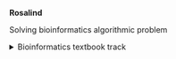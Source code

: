 **Rosalind**

Solving bioinformatics algorithmic problem
 
<details>
<summary> Bioinformatics textbook track </summary>
 
 
<details>
<summary> Chapter 01 </summary>
 
|BA_Chapter_01|Description|Code|
|------|---|---|
|BA01A|Sequence에서 특정 kmer의 포함 count|[[Code](https://github.com/prosium/rosalind/blob/main/BA01/BA01A.py)]|
|BA01B|Sequence에서 특정 길이를 가진 가장 frequent한 sequence 찾기|[[Code](https://github.com/prosium/rosalind/blob/main/BA01/BA01B.py)]|
|BA01C|Sequence에서 reverse complement sequence 찾기|[[Code](https://github.com/prosium/rosalind/blob/main/BA01/BA01C.py)]|
|BA01D|Sequence에서 특정 kmer의 포함 count|[[Code](https://github.com/prosium/rosalind/blob/main/BA01/BA01D.py)]|
|BA01E|Sequence에서 특정한 길이 내에 특정 길이의 sequence가 특정번 반복되는 sequence 찾기|[[Code](https://github.com/prosium/rosalind/blob/main/BA01/BA01E.py)]|
|BA01F|Sequence에서 C가 나오면 -1, G가 나오면 +1 하여 score 구하기|[[Code](https://github.com/prosium/rosalind/blob/main/BA01/BA01F.py)]|
|BA01G|**Hamming distance**|[[Code](https://github.com/prosium/rosalind/blob/main/BA01/BA01G.py)]|
|BA01H|Sequence에서 특정 sequence와 hamming distance 만큼 떨어진 sequence의 position 찾기|[[Code](https://github.com/prosium/rosalind/blob/main/BA01/BA01H.py)]|
|BA01I|Sequence에서 mismatch가 특정 수 보다 적으면서 가장 많은 빈도로 존재하는 sequence 찾기|[[Code](https://github.com/prosium/rosalind/blob/main/BA01/BA01I.py)]|
|BA01J|Sequence와 RC sequence 사이에서 mismatch가 특정 수 보다 적으면서 가장 많은 빈도로 존재하는 sequence 찾기|[[Code](https://github.com/prosium/rosalind/blob/main/BA01/BA01J.py)]|
|BA01K|모든 가능한 kmer 경우의 수에 대해 Sequence에서 존재하는 count|[[Code](https://github.com/prosium/rosalind/blob/main/BA01/BA01K.py)]|
|BA01L|Sequence를 4진수로|[[Code](https://github.com/prosium/rosalind/blob/main/BA01/BA01L.py)]|
|BA01M|4진수를 특정 길이의 sequence로|[[Code](https://github.com/prosium/rosalind/blob/main/BA01/BA01M.py)]|
|BA01N|주어진 Sequence에서 특정 수 만큼 hamming distance만큼 차이나는 sequence 모두 찾기|[[Code](https://github.com/prosium/rosalind/blob/main/BA01/BA01N.py)]|

  
</details>
